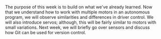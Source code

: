 The purpose of this week is to build on what we've already learned. Now that we understand how to work with multiple motors in an autonomous program, we will observe similarities and differences in driver control. We will also introduce servos; although, this will be fairly similar to motors with small variations. Next week, we will briefly go over sensors and discuss how Git can be used for version control. 
